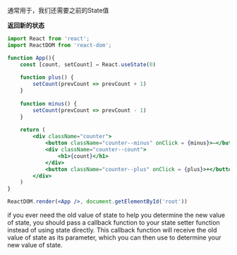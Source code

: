 通常用于，我们还需要之前的State值

**返回新的状态**

~~~jsx
import React from 'react';
import ReactDOM from 'react-dom';

function App(){
    const [count, setCount] = React.useState(0)
    
    function plus() {
        setCount(prevCount => prevCount + 1)
    }
    
    function minus() {
        setCount(prevCount => prevCount - 1)
    }
    
    return (
        <div className="counter">
            <button className="counter--minus" onClick = {minus}>–</button>
            <div className="counter--count">
                <h1>{count}</h1>
            </div>
            <button className="counter--plus" onClick = {plus}>+</button>
        </div>
    )
}

ReactDOM.render(<App />, document.getElementById('root'))
~~~

if you ever need the old value of state to help you determine the new value of state, you should pass a callback function to your state setter function instead of using state directly. This callback function will receive the old value of state as its parameter, which you can then use to determine your new value of state.
